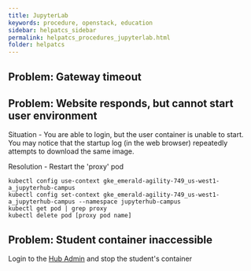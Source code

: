 ```yaml
---
title: JupyterLab
keywords: procedure, openstack, education
sidebar: helpatcs_sidebar
permalink: helpatcs_procedures_jupyterlab.html
folder: helpatcs
---
```


## Problem: Gateway timeout
## Problem: Website responds, but cannot start user environment

Situation - You are able to login, but the user container is unable to start. You may notice that the startup log (in the web browser) repeatedly attempts to download the same image.

Resolution - Restart the 'proxy' pod

```
kubectl config use-context gke_emerald-agility-749_us-west1-a_jupyterhub-campus
kubectl config set-context gke_emerald-agility-749_us-west1-a_jupyterhub-campus --namespace jupyterhub-campus
kubectl get pod | grep proxy
kubectl delete pod [proxy pod name]
```

## Problem: Student container inaccessible

Login to the [Hub Admin](https://coding.csel.io/hub/admin) and stop the student's container
